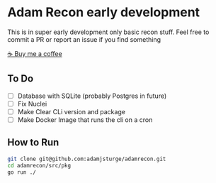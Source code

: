 # Adam Recon early development
This is in super early development only basic recon stuff. Feel free to commit a PR or report an issue if you find something


<a href="https://ko-fi.com/adamjsturge">☕ Buy me a coffee</a>

## To Do
- [ ] Database with SQLite (probably Postgres in future)
- [ ] Fix Nuclei
- [ ] Make Clear CLi version and package
- [ ] Make Docker Image that runs the cli on a cron

## How to Run
```bash
git clone git@github.com:adamjsturge/adamrecon.git
cd adamrecon/src/pkg
go run ./
```

